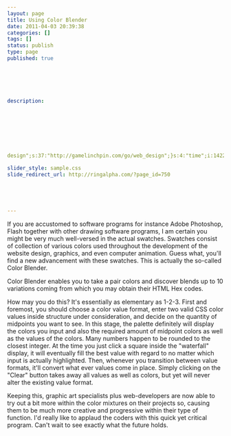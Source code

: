 ```yaml
---
layout: page
title: Using Color Blender
date: 2011-04-03 20:39:38
categories: []
tags: []
status: publish
type: page
published: true






description:








design";s:37:"http://gamelinchpin.com/go/web_design";}s:4:"time";i:1422699217;}

slider_style: sample.css
slide_redirect_url: http://ringalpha.com/?page_id=750





---
```

If you are accustomed to software programs for instance Adobe Photoshop,
Flash together with other drawing software programs, I am certain you
might be very much well-versed in the actual swatches. Swatches consist
of collection of various colors used throughout the development of the
website design, graphics, and even computer animation. Guess what,
you'll find a new advancement with these swatches. This is actually the
so-called Color Blender.

Color Blender enables you to take a pair colors and discover blends up
to 10 variations coming from which you may obtain their HTML Hex codes.

How may you do this? It's essentially as elementary as 1-2-3. First and
foremost, you should choose a color value format, enter two valid CSS
color values inside structure under consideration, and decide on the
quantity of midpoints you want to see. In this stage, the palette
definitely will display the colors you input and also the required
amount of midpoint colors as well as the values of the colors. Many
numbers happen to be rounded to the closest integer. At the time you
just click a square inside the "waterfall" display, it will eventually
fill the best value with regard to no matter which input is actually
highlighted. Then, whenever you transition between value formats, it'll
convert what ever values come in place. Simply clicking on the "Clear"
button takes away all values as well as colors, but yet will never alter
the existing value format.

Keeping this, graphic art specialists plus web-developers are now able
to try out a bit more within the color mixtures on their projects so,
causing them to be much more creative and progressive within their type
of function. I'd really like to applaud the coders with this quick yet
critical program. Can't wait to see exactly what the future holds.
